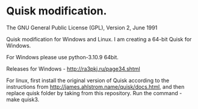 #  Quisk modification. 

The GNU General Public License (GPL), Version 2, June 1991

Quisk modification for Windows and Linux. I am creating a 64-bit Quisk for Windows.

For Windows please use python-3.10.9 64bit.

Releases for Windows - http://ra3pkj.ru/page34.shtml

For linux, first install the original version of Quisk according to the instructions from http://james.ahlstrom.name/quisk/docs.html, and then replace quisk folder by taking from this repository. Run the command - make quisk3.